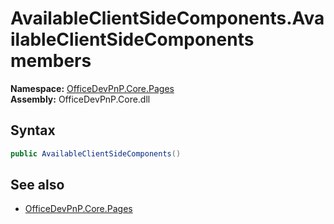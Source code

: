 # AvailableClientSideComponents.AvailableClientSideComponents members 
**Namespace:** [OfficeDevPnP.Core.Pages](OfficeDevPnP.Core.Pages.md)  
**Assembly:** OfficeDevPnP.Core.dll  
## Syntax
```C#
public AvailableClientSideComponents()
```
## See also
- [OfficeDevPnP.Core.Pages](OfficeDevPnP.Core.Pages.md)
